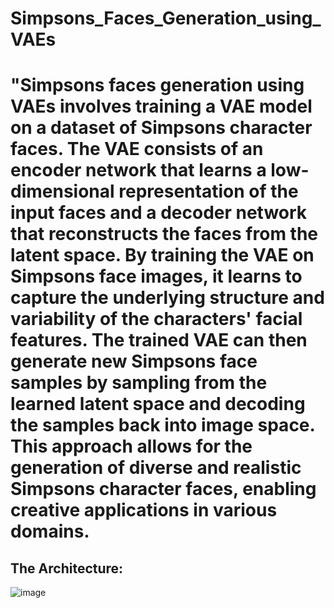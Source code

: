 # Simpsons_Faces_Generation_using_VAEs
# "Simpsons faces generation using VAEs involves training a VAE model on a dataset of Simpsons character faces. The VAE consists of an encoder network that learns a low-dimensional representation of the input faces and a decoder network that reconstructs the faces from the latent space. By training the VAE on Simpsons face images, it learns to capture the underlying structure and variability of the characters' facial features. The trained VAE can then generate new Simpsons face samples by sampling from the learned latent space and decoding the samples back into image space. This approach allows for the generation of diverse and realistic Simpsons character faces, enabling creative applications in various domains.

## The Architecture:
![image](https://github.com/sambatsy/Simpsons_Faces_using_VAEs/assets/109087333/30bc9694-5e2c-4960-aa73-06a3067a1439)

